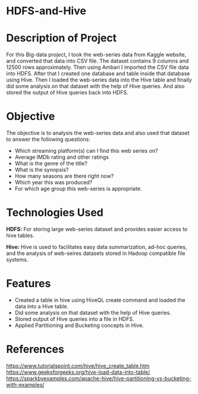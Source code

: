 # HDFS-and-Hive

# Description of Project

For this Big-data project, I took the web-series data from Kaggle website, and converted that data into CSV file. The dataset contains 9 columns and 12500 rows approximately. Then using Ambari I imported the CSV file data into HDFS. After that I created one database and table inside that database using Hive. Then I  loaded the web-series data into the Hive table and finally did some analysis on that dataset with the help of Hive queries. And also stored the output of Hive queries back into HDFS.

# Objective

The objective is to analysis the web-series data and also  used that dataset to answer the following questions:
* Which streaming platform(s) can I find this web series on?
* Average IMDb rating and other ratings
* What is the genre of the title?
* What is the synopsis?
* How many seasons are there right now?
* Which year this was produced?
* For which age group this web-series is appropriate.

# Technologies Used

**HDFS:** For storing large web-series dataset and provides easier access to hive tables.

**Hive:** Hive is used  to facilitates easy data summarization, ad-hoc queries, and the analysis of web-seires datasets stored in Hadoop compatible file systems.

# Features

* Created a table in hive using HiveQL create command and loaded the data into a Hive table.
* Did some analysis on that dataset with the help of Hive queries.
* Stored output of Hive queries into a file in HDFS.
* Applied Partitioning and Bucketing concepts in Hive.

# References

https://www.tutorialspoint.com/hive/hive_create_table.htm
https://www.geeksforgeeks.org/hive-load-data-into-table/
https://sparkbyexamples.com/apache-hive/hive-partitioning-vs-bucketing-with-examples/

